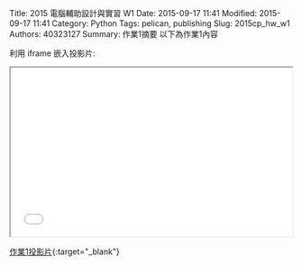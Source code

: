 Title: 2015 電腦輔助設計與實習 W1
Date: 2015-09-17 11:41
Modified: 2015-09-17 11:41
Category: Python
Tags: pelican, publishing
Slug: 2015cp_hw_w1
Authors: 40323127
Summary: 作業1摘要
以下為作業1內容

利用 iframe 嵌入投影片:

<iframe src="simplest.html" width="500" height="300"></iframe>

[作業1投影片](simplest.html){:target="_blank"}
